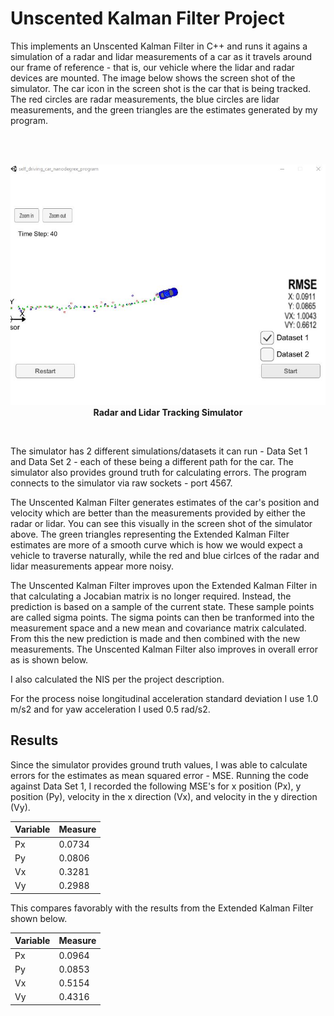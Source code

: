 # Unscented Kalman Filter Project

This implements an Unscented Kalman Filter in C++ and runs it agains a simulation of a radar and lidar measurements of a car as it travels around our frame of reference - that is, our vehicle where the lidar and radar devices are mounted.  The image below shows the screen shot of the simulator.  The car icon in the screen shot is the car that is being tracked.  The red circles are radar measurements, the blue circles are lidar measurements, and the green triangles are the estimates generated by my program.  

<br /><br />
<p align="center">
<img src="https://github.com/TheOnceAndFutureSmalltalker/extended_kalman_filter/blob/master/images/simulator.JPG" width="792px" /><br /><b>Radar and Lidar Tracking Simulator</b></p>
<br />

The simulator has 2 different simulations/datasets it can run - Data Set 1 and Data Set 2 - each of these being a different path for the car.  The simulator also provides ground truth for calculating errors.  The program connects to the simulator via raw sockets - port 4567. 

The Unscented Kalman Filter generates estimates of the car's position and velocity which are better than the measurements provided by either the radar or lidar.  You can see this visually in the screen shot of the simulator above.   The green triangles representing the Extended Kalman Filter estimates are more of a smooth curve which is how we would expect a vehicle to traverse naturally, while the red and blue cirlces of the radar and lidar measurements appear more noisy. 


The Unscented Kalman Filter improves upon the Extended Kalman Filter in that calculating a Jocabian matrix is no longer required.  Instead, the prediction is based on a sample of the current state.  These sample points are called sigma points.  The sigma points can then be tranformed into the measurement space and a new mean and covariance matrix calculated.  From this the new prediction is made and then combined with the new measurements.  The Unscented Kalman Filter also improves in overall error as is shown below.

I also calculated the NIS per the project description.

For the process noise longitudinal acceleration standard deviation I use 1.0 m/s2 and for yaw acceleration I used 0.5 rad/s2.

## Results

Since the simulator provides ground truth values, I was able to calculate errors for the estimates as mean squared error - MSE.
Running the code against Data Set 1, I recorded the following MSE's for x position (Px), y position (Py), velocity in the x direction (Vx), and velocity in the y direction (Vy).

Variable | Measure
-----|-----
Px | 0.0734
Py | 0.0806
Vx | 0.3281
Vy | 0.2988

This compares favorably with the results from the Extended Kalman Filter shown below.

Variable | Measure
-----|-----
Px | 0.0964
Py | 0.0853
Vx | 0.5154
Vy | 0.4316

